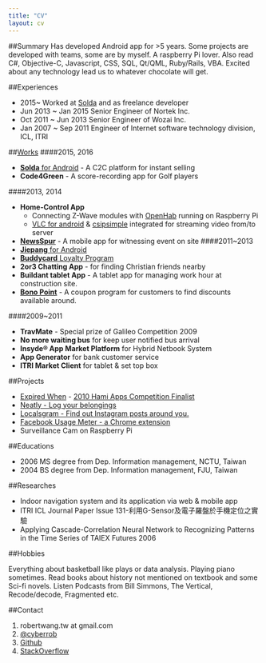 ```yaml
---
title: "CV"
layout: cv
---
```


##Summary
Has developed Android app for >5 years. Some projects are developed with teams, some are by myself. A raspberry Pi lover. Also read C#, Objective-C, Javascript, CSS, SQL, Qt/QML, Ruby/Rails, VBA. Excited about any technology lead us to whatever chocolate will get.

##Experiences
- 2015~ Worked at [Solda](http://solda.io) and as freelance developer
- Jun 2013 ~ Jan 2015 Senior Engineer of Nortek Inc.
- Oct 2011 ~ Jun 2013 Senior Engineer of Wozai Inc.
- Jan 2007 ~ Sep 2011 Engineer of Internet software technology division, ICL, ITRI

##[Works](https://drive.google.com/folderview?id=0B-Ow9f5ifXyFUnVad0p5a3hUME0&usp=sharing)
####2015, 2016
- [__Solda__ for Android](https://play.google.com/store/apps/details?id=solda.io.android) - A C2C platform for instant selling
- __Code4Green__ - A score-recording app for Golf players

####2013, 2014
- __Home-Control App__
	- Connecting Z-Wave modules with [OpenHab](https://github.com/openhab) running on Raspberry Pi
	- [VLC for android](https://wiki.videolan.org/AndroidCompile/)  & [csipsimple](https://code.google.com/p/csipsimple/) integrated for streaming video from/to server
- [__NewsSpur__](https://play.google.com/store/apps/details?id=com.newsspur.android) - A mobile app for witnessing event on site
####2011~2013
- [__Jiepang__ for Android](https://play.google.com/store/apps/details?id=com.jiepang.android)
- [__Buddycard__ Loyalty Program](https://www.facebook.com/TheBuddyCard)
- __2or3 Chatting App__ - for finding Christian friends nearby
- __Buildant tablet App__ - A tablet app for managing work hour at construction site.
- [__Bono Point__](https://play.google.com/store/apps/details?id=com.bono.project) - A coupon program for customers to find discounts available around.

####2009~2011
- __TravMate__ - Special prize of Galileo Competition 2009
- __No more waiting bus__ for keep user notified bus arrival
- __Insyde® App Market Platform__ for Hybrid Netbook System
- __App Generator__ for bank customer service
- __ITRI Market Client__ for tablet & set top box

##Projects
- [Expired When](https://play.google.com/store/apps/details?id=com.expired.v2) - [2010 Hami Apps Competition Finalist](http://www.emome.net/events/20100906webiframe/signup.html)
- [Neatly - Log your belongings](https://play.google.com/store/apps/details?id=org.robert.neatly)
- [Localsgram - Find out Instagram posts around you.](https://play.google.com/store/apps/details?id=de.s3xy.retrofitsample.app)
- [Facebook Usage Meter - a Chrome extension](https://chrome.google.com/webstore/detail/ejfikepnokkjcjhjkpppdbpiccgjmjkc/publish-accepted?hl=zh-TW&gl=TW)
- Surveillance Cam on Raspberry Pi



##Educations
- 2006 MS degree from Dep. Information management, NCTU, Taiwan
- 2004 BS degree from Dep. Information management, FJU, Taiwan

##Researches
- Indoor navigation system and its application via web & mobile app
- ITRI ICL Journal Paper Issue 131-利用G-Sensor及電子羅盤於手機定位之實驗
- Applying Cascade-Correlation Neural Network to Recognizing Patterns in the Time Series of TAIEX Futures 2006

##Hobbies

Everything about basketball like plays or data analysis. Playing piano sometimes. Read books about history not mentioned on textbook and some Sci-fi novels. Listen Podcasts from Bill Simmons, The Vertical, Recode/decode, Fragmented etc.


##Contact
1. robertwang.tw at gmail.com
2. [@cyberrob](http://twitter.com/cyberrob)
3. [Github](https://github.com/cyberrob)
4. [StackOverflow](http://stackoverflow.com/users/164005/robert)
